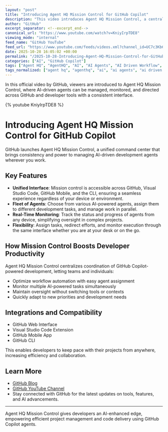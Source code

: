 ```yaml
---
layout: "post"
title: "Introducing Agent HQ Mission Control for GitHub Copilot"
description: "This video introduces Agent HQ Mission Control, a centralized command center that integrates with GitHub Copilot. It offers a unified interface across GitHub, Visual Studio Code, GitHub Mobile, and the CLI, enabling developers to direct, monitor, and manage AI-driven tasks efficiently. Viewers will learn about parallel agent assignment, tracking progress across devices, and how mission control streamlines the developer workflow with AI-enhanced capabilities, making collaboration and automation more accessible for software projects."
author: "GitHub"
excerpt_separator: <!--excerpt_end-->
canonical_url: "https://www.youtube.com/watch?v=KniyIrpTDE8"
viewing_mode: "internal"
feed_name: "GitHub YouTube"
feed_url: "https://www.youtube.com/feeds/videos.xml?channel_id=UC7c3Kb6jYCRj4JOHHZTxKsQ"
date: 2025-10-28 16:05:02 +00:00
permalink: "/2025-10-28-Introducing-Agent-HQ-Mission-Control-for-GitHub-Copilot.html"
categories: ["AI", "GitHub Copilot"]
tags: ["Agent HQ", "AgentHQ", "AI", "AI Agents", "AI Driven Workflow", "Automation", "CLI", "Developer Tools", "GitHub", "GitHub Copilot", "Mission Control", "Parallel Tasks", "Software Development", "Videos", "VS Code"]
tags_normalized: ["agent hq", "agenthq", "ai", "ai agents", "ai driven workflow", "automation", "cli", "developer tools", "github", "github copilot", "mission control", "parallel tasks", "software development", "videos", "vs code"]
---
```


In this official video by GitHub, viewers are introduced to Agent HQ Mission Control, where AI-driven agents can be managed, monitored, and directed across GitHub and developer tools with a consistent interface.<!--excerpt_end-->

{% youtube KniyIrpTDE8 %}

# Introducing Agent HQ Mission Control for GitHub Copilot

GitHub launches Agent HQ Mission Control, a unified command center that brings consistency and power to managing AI-driven development agents wherever you work.

## Key Features

- **Unified Interface**: Mission control is accessible across GitHub, Visual Studio Code, GitHub Mobile, and the CLI, ensuring a seamless experience regardless of your device or environment.
- **Fleet of Agents**: Choose from various AI-powered agents, assign them to different development tasks, and manage work in parallel.
- **Real-Time Monitoring**: Track the status and progress of agents from any device, simplifying oversight in complex projects.
- **Flexibility**: Assign tasks, redirect efforts, and monitor execution through the same interface whether you are at your desk or on the go.

## How Mission Control Boosts Developer Productivity

Agent HQ Mission Control centralizes coordination of GitHub Copilot-powered development, letting teams and individuals:

- Optimize workflow automation with easy agent assignment
- Monitor multiple AI-powered tasks simultaneously
- Maintain oversight without switching tools or contexts
- Quickly adapt to new priorities and development needs

## Integrations and Compatibility

- GitHub Web Interface
- Visual Studio Code Extension
- GitHub Mobile App
- GitHub CLI

This enables developers to keep pace with their projects from anywhere, increasing efficiency and collaboration.

## Learn More

- [GitHub Blog](https://github.blog)
- [GitHub YouTube Channel](http://bit.ly/subgithub)
- Stay connected with GitHub for the latest updates on tools, features, and AI advancements.

---

Agent HQ Mission Control gives developers an AI-enhanced edge, empowering efficient project management and code delivery using GitHub Copilot agents.
